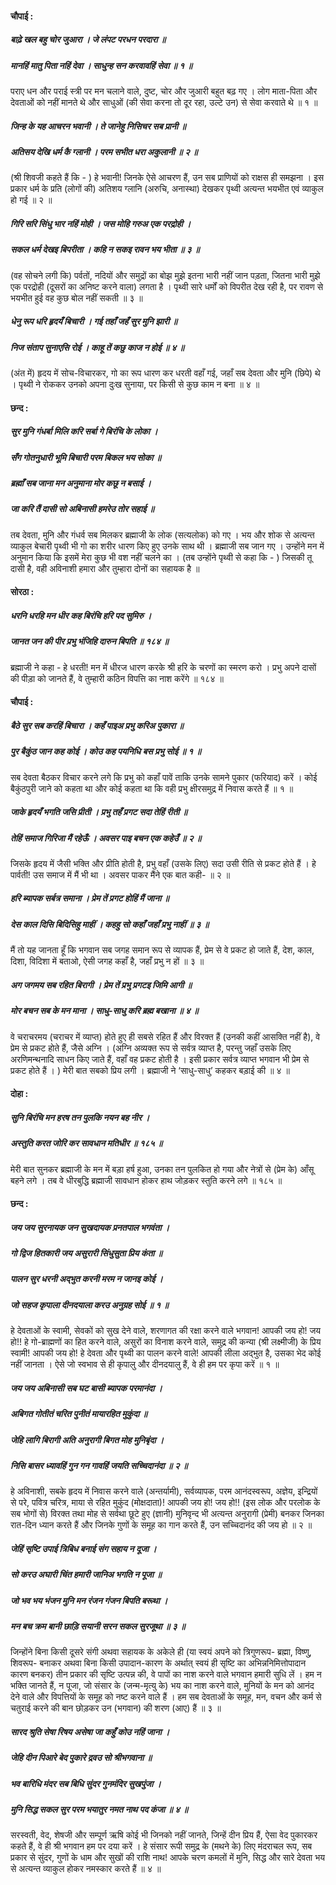 #### चौपाई :

##### बाढ़े खल बहु चोर जुआरा । जे लंपट परधन परदारा ॥
##### मानहिं मातु पिता नहिं देवा । साधुन्ह सन करवावहिं सेवा ॥ १ ॥

पराए धन और पराई स्त्री पर मन चलाने वाले, दुष्ट, चोर और जुआरी बहुत बढ़ गए । लोग माता-पिता और देवताओं को नहीं मानते थे और साधुओं (की सेवा करना तो दूर रहा, उल्टे उन) से सेवा करवाते थे ॥ १ ॥

##### जिन्ह के यह आचरन भवानी । ते जानेहु निसिचर सब प्रानी ॥
##### अतिसय देखि धर्म कै ग्लानी । परम सभीत धरा अकुलानी ॥ २ ॥

(श्री शिवजी कहते हैं कि - ) हे भवानी! जिनके ऐसे आचरण हैं, उन सब प्राणियों को राक्षस ही समझना । इस प्रकार धर्म के प्रति (लोगों की) अतिशय ग्लानि (अरुचि, अनास्था) देखकर पृथ्वी अत्यन्त भयभीत एवं व्याकुल हो गई ॥ २ ॥

##### गिरि सरि सिंधु भार नहिं मोही । जस मोहि गरुअ एक परद्रोही ।
##### सकल धर्म देखइ बिपरीता । कहि न सकइ रावन भय भीता ॥ ३ ॥

(वह सोचने लगी कि) पर्वतों, नदियों और समुद्रों का बोझ मुझे इतना भारी नहीं जान पड़ता, जितना भारी मुझे एक परद्रोही (दूसरों का अनिष्ट करने वाला) लगता है । पृथ्वी सारे धर्मों को विपरीत देख रही है, पर रावण से भयभीत हुई वह कुछ बोल नहीं सकती ॥ ३ ॥

##### धेनु रूप धरि हृदयँ बिचारी । गई तहाँ जहँ सुर मुनि झारी ॥
##### निज संताप सुनाएसि रोई । काहू तें कछु काज न होई ॥ ४ ॥

(अंत में) हृदय में सोच-विचारकर, गो का रूप धारण कर धरती वहाँ गई, जहाँ सब देवता और मुनि (छिपे) थे । पृथ्वी ने रोककर उनको अपना दुःख सुनाया, पर किसी से कुछ काम न बना ॥ ४ ॥

#### छन्द :

##### सुर मुनि गंधर्बा मिलि करि सर्बा गे बिरंचि के लोका ।
##### सँग गोतनुधारी भूमि बिचारी परम बिकल भय सोका ॥
##### ब्रह्माँ सब जाना मन अनुमाना मोर कछू न बसाई ।
##### जा करि तैं दासी सो अबिनासी हमरेउ तोर सहाई ॥

तब देवता, मुनि और गंधर्व सब मिलकर ब्रह्माजी के लोक (सत्यलोक) को गए । भय और शोक से अत्यन्त व्याकुल बेचारी पृथ्वी भी गो का शरीर धारण किए हुए उनके साथ थी । ब्रह्माजी सब जान गए । उन्होंने मन में अनुमान किया कि इसमें मेरा कुछ भी वश नहीं चलने का । (तब उन्होंने पृथ्वी से कहा कि - ) जिसकी तू दासी है, वही अविनाशी हमारा और तुम्हारा दोनों का सहायक है ॥

#### सोरठा :

##### धरनि धरहि मन धीर कह बिरंचि हरि पद सुमिरु ।
##### जानत जन की पीर प्रभु भंजिहि दारुन बिपति ॥ १८४ ॥

ब्रह्माजी ने कहा - हे धरती! मन में धीरज धारण करके श्री हरि के चरणों का स्मरण करो । प्रभु अपने दासों की पीड़ा को जानते हैं, वे तुम्हारी कठिन विपत्ति का नाश करेंगे ॥ १८४ ॥

#### चौपाई :

##### बैठे सुर सब करहिं बिचारा । कहँ पाइअ प्रभु करिअ पुकारा ॥
##### पुर बैकुंठ जान कह कोई । कोउ कह पयनिधि बस प्रभु सोई ॥ १ ॥

सब देवता बैठकर विचार करने लगे कि प्रभु को कहाँ पावें ताकि उनके सामने पुकार (फरियाद) करें । कोई बैकुंठपुरी जाने को कहता था और कोई कहता था कि वही प्रभु क्षीरसमुद्र में निवास करते हैं ॥ १ ॥

##### जाके हृदयँ भगति जसि प्रीती । प्रभु तहँ प्रगट सदा तेहिं रीती ॥
##### तेहिं समाज गिरिजा मैं रहेऊँ । अवसर पाइ बचन एक कहेउँ ॥ २ ॥

जिसके हृदय में जैसी भक्ति और प्रीति होती है, प्रभु वहाँ (उसके लिए) सदा उसी रीति से प्रकट होते हैं । हे पार्वती! उस समाज में मैं भी था । अवसर पाकर मैंने एक बात कही- ॥ २ ॥

##### हरि ब्यापक सर्बत्र समाना । प्रेम तें प्रगट होहिं मैं जाना ॥
##### देस काल दिसि बिदिसिहु माहीं । कहहु सो कहाँ जहाँ प्रभु नाहीं ॥ ३ ॥

मैं तो यह जानता हूँ कि भगवान सब जगह समान रूप से व्यापक हैं, प्रेम से वे प्रकट हो जाते हैं, देश, काल, दिशा, विदिशा में बताओ, ऐसी जगह कहाँ है, जहाँ प्रभु न हों ॥ ३ ॥

##### अग जगमय सब रहित बिरागी । प्रेम तें प्रभु प्रगटइ जिमि आगी ॥
##### मोर बचन सब के मन माना । साधु-साधु करि ब्रह्म बखाना ॥ ४ ॥

वे चराचरमय (चराचर में व्याप्त) होते हुए ही सबसे रहित हैं और विरक्त हैं (उनकी कहीं आसक्ति नहीं है), वे प्रेम से प्रकट होते हैं, जैसे अग्नि । (अग्नि अव्यक्त रूप से सर्वत्र व्याप्त है, परन्तु जहाँ उसके लिए अरणिमन्थनादि साधन किए जाते हैं, वहाँ वह प्रकट होती है । इसी प्रकार सर्वत्र व्याप्त भगवान भी प्रेम से प्रकट होते हैं । ) मेरी बात सबको प्रिय लगी । ब्रह्माजी ने ‘साधु-साधु’ कहकर बड़ाई की ॥ ४ ॥

#### दोहा :

##### सुनि बिरंचि मन हरष तन पुलकि नयन बह नीर ।
##### अस्तुति करत जोरि कर सावधान मतिधीर ॥ १८५ ॥

मेरी बात सुनकर ब्रह्माजी के मन में बड़ा हर्ष हुआ, उनका तन पुलकित हो गया और नेत्रों से (प्रेम के) आँसू बहने लगे । तब वे धीरबुद्धि ब्रह्माजी सावधान होकर हाथ जोड़कर स्तुति करने लगे ॥ १८५ ॥

#### छन्द :

##### जय जय सुरनायक जन सुखदायक प्रनतपाल भगवंता ।
##### गो द्विज हितकारी जय असुरारी सिंधुसुता प्रिय कंता ॥
##### पालन सुर धरनी अद्भुत करनी मरम न जानइ कोई ।
##### जो सहज कृपाला दीनदयाला करउ अनुग्रह सोई ॥ १ ॥

हे देवताओं के स्वामी, सेवकों को सुख देने वाले, शरणागत की रक्षा करने वाले भगवान! आपकी जय हो! जय हो!! हे गो-ब्राह्मणों का हित करने वाले, असुरों का विनाश करने वाले, समुद्र की कन्या (श्री लक्ष्मीजी) के प्रिय स्वामी! आपकी जय हो! हे देवता और पृथ्वी का पालन करने वाले! आपकी लीला अद्भुत है, उसका भेद कोई नहीं जानता । ऐसे जो स्वभाव से ही कृपालु और दीनदयालु हैं, वे ही हम पर कृपा करें ॥ १ ॥

##### जय जय अबिनासी सब घट बासी ब्यापक परमानंदा ।
##### अबिगत गोतीतं चरित पुनीतं मायारहित मुकुंदा ॥
##### जेहि लागि बिरागी अति अनुरागी बिगत मोह मुनिबृंदा ।
##### निसि बासर ध्यावहिं गुन गन गावहिं जयति सच्चिदानंदा ॥ २ ॥

हे अविनाशी, सबके हृदय में निवास करने वाले (अन्तर्यामी), सर्वव्यापक, परम आनंदस्वरूप, अज्ञेय, इन्द्रियों से परे, पवित्र चरित्र, माया से रहित मुकुंद (मोक्षदाता)! आपकी जय हो! जय हो!! (इस लोक और परलोक के सब भोगों से) विरक्त तथा मोह से सर्वथा छूटे हुए (ज्ञानी) मुनिवृन्द भी अत्यन्त अनुरागी (प्रेमी) बनकर जिनका रात-दिन ध्यान करते हैं और जिनके गुणों के समूह का गान करते हैं, उन सच्चिदानंद की जय हो ॥ २ ॥

##### जेहिं सृष्टि उपाई त्रिबिध बनाई संग सहाय न दूजा ।
##### सो करउ अघारी चिंत हमारी जानिअ भगति न पूजा ॥
##### जो भव भय भंजन मुनि मन रंजन गंजन बिपति बरूथा ।
##### मन बच क्रम बानी छाड़ि सयानी सरन सकल सुरजूथा ॥ ३ ॥

जिन्होंने बिना किसी दूसरे संगी अथवा सहायक के अकेले ही (या स्वयं अपने को त्रिगुणरूप- ब्रह्मा, विष्णु, शिवरूप- बनाकर अथवा बिना किसी उपादान-कारण के अर्थात् स्वयं ही सृष्टि का अभिन्ननिमित्तोपादान कारण बनकर) तीन प्रकार की सृष्टि उत्पन्न की, वे पापों का नाश करने वाले भगवान हमारी सुधि लें । हम न भक्ति जानते हैं, न पूजा, जो संसार के (जन्म-मृत्यु के) भय का नाश करने वाले, मुनियों के मन को आनंद देने वाले और विपत्तियों के समूह को नष्ट करने वाले हैं । हम सब देवताओं के समूह, मन, वचन और कर्म से चतुराई करने की बान छोड़कर उन (भगवान) की शरण (आए) हैं ॥ ३ ॥

##### सारद श्रुति सेषा रिषय असेषा जा कहुँ कोउ नहिं जाना ।
##### जेहि दीन पिआरे बेद पुकारे द्रवउ सो श्रीभगवाना ॥
##### भव बारिधि मंदर सब बिधि सुंदर गुनमंदिर सुखपुंजा ।
##### मुनि सिद्ध सकल सुर परम भयातुर नमत नाथ पद कंजा ॥ ४ ॥

सरस्वती, वेद, शेषजी और सम्पूर्ण ऋषि कोई भी जिनको नहीं जानते, जिन्हें दीन प्रिय हैं, ऐसा वेद पुकारकर कहते हैं, वे ही श्री भगवान हम पर दया करें । हे संसार रूपी समुद्र के (मथने के) लिए मंदराचल रूप, सब प्रकार से सुंदर, गुणों के धाम और सुखों की राशि नाथ! आपके चरण कमलों में मुनि, सिद्ध और सारे देवता भय से अत्यन्त व्याकुल होकर नमस्कार करते हैं ॥ ४ ॥